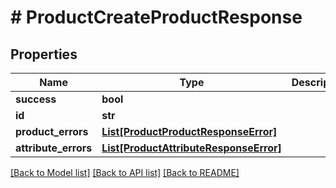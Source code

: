 # # ProductCreateProductResponse


## Properties 


Name | Type | Description | Notes
------------ | ------------- | ------------- | -------------
**success**| **bool** |   | [optional]
**id**| **str** |   | [optional]
**product_errors**| [**List[ProductProductResponseError]**](ProductProductResponseError.md) |   | [optional]
**attribute_errors**| [**List[ProductAttributeResponseError]**](ProductAttributeResponseError.md) |   | [optional]


[[Back to Model list]](../../README.md#models) [[Back to API list]](../../README.md#endpoints) [[Back to README]](../../README.md)

